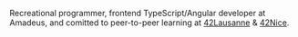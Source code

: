 Recreational programmer, frontend TypeScript/Angular developer at Amadeus, and comitted to peer-to-peer learning at [42Lausanne](https://42lausanne.ch/) & [42Nice](https://42nice.fr/).
